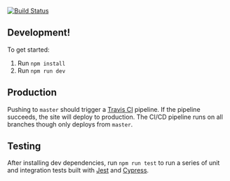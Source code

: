 [![Build Status](https://travis-ci.org/nicklemmon/nicklemmon-blog.svg?branch=master)](https://travis-ci.org/nicklemmon/nicklemmon-blog)

## Development!

To get started:

1. Run `npm install`
2. Run `npm run dev`

## Production

Pushing to `master` should trigger a [Travis CI](https://travis-ci.org) pipeline. If the pipeline succeeds, the site will deploy to production. The CI/CD pipeline runs on all branches though only deploys from `master`.

## Testing

After installing dev dependencies, run `npm run test` to run a series of unit and integration tests built with [Jest](https://jestjs.io) and [Cypress](https://cypress.io).
